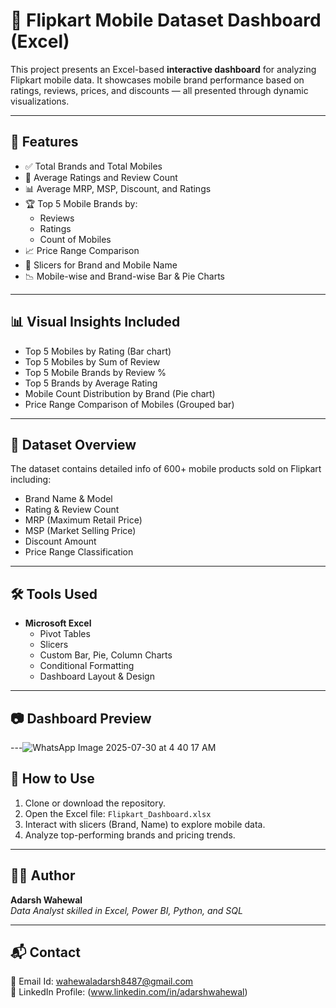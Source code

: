 # 📱 Flipkart Mobile Dataset Dashboard (Excel)

This project presents an Excel-based **interactive dashboard** for analyzing Flipkart mobile data. It showcases mobile brand performance based on ratings, reviews, prices, and discounts — all presented through dynamic visualizations.

---

## 🚀 Features

- ✅ Total Brands and Total Mobiles
- 🌟 Average Ratings and Review Count
- 📊 Average MRP, MSP, Discount, and Ratings
- 🏆 Top 5 Mobile Brands by:
  - Reviews
  - Ratings
  - Count of Mobiles
- 📈 Price Range Comparison
- 📂 Slicers for Brand and Mobile Name
- 📉 Mobile-wise and Brand-wise Bar & Pie Charts

---

## 📊 Visual Insights Included

- Top 5 Mobiles by Rating (Bar chart)
- Top 5 Mobiles by Sum of Review
- Top 5 Mobile Brands by Review %
- Top 5 Brands by Average Rating
- Mobile Count Distribution by Brand (Pie chart)
- Price Range Comparison of Mobiles (Grouped bar)

---

## 📁 Dataset Overview

The dataset contains detailed info of 600+ mobile products sold on Flipkart including:
- Brand Name & Model
- Rating & Review Count
- MRP (Maximum Retail Price)
- MSP (Market Selling Price)
- Discount Amount
- Price Range Classification

---

## 🛠 Tools Used

- **Microsoft Excel**
  - Pivot Tables
  - Slicers
  - Custom Bar, Pie, Column Charts
  - Conditional Formatting
  - Dashboard Layout & Design

---

## 📷 Dashboard Preview



---![WhatsApp Image 2025-07-30 at 4 40 17 AM](https://github.com/user-attachments/assets/b0591a69-43f4-433f-875f-c49405171873)


## 📄 How to Use

1. Clone or download the repository.
2. Open the Excel file: `Flipkart_Dashboard.xlsx`
3. Interact with slicers (Brand, Name) to explore mobile data.
4. Analyze top-performing brands and pricing trends.

---

## 🙋‍♂️ Author

**Adarsh Wahewal**  
*Data Analyst skilled in Excel, Power BI, Python, and SQL*

---

## 📬 Contact

📧 Email Id: wahewaladarsh8487@gmail.com  
🔗 LinkedIn Profile: (www.linkedin.com/in/adarshwahewal)




